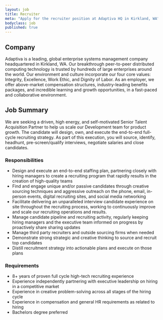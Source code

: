 ```yaml
---
layout: job
title: Recruiter
meta: "Apply for the recruiter position at Adaptiva HQ in Kirkland, WA"
bodyclass: job
published: true
---
```

## Company
Adaptiva is a leading, global enterprise systems management company headquartered in Kirkland, WA. Our breakthrough peer-to-peer distributed computing technology is trusted by hundreds of large enterprises around the world. Our environment and culture incorporate our four core values: Integrity, Excellence, Work Ethic, and Dignity of Labor. As an employer, we offer above-market compensation structures, industry-leading benefits packages, and incredible learning and growth opportunities, in a fast-paced and collaborative environment.

## Job Summary
We are seeking a driven, high energy, and self-motivated Senior Talent Acquisition Partner to help us scale our Development team for product growth. The candidate will design, own, and execute the end-to-end full-cycle recruiting strategy. As part of this execution, you will source, identify, headhunt, pre-screen/qualify interviews, negotiate salaries and close candidates.

### Responsibilities
* Design and execute an end-to-end staffing plan, partnering closely with hiring managers to create a recruiting program that rapidly results in the creation of high-quality teams
* Find and engage unique and/or passive candidates through creative sourcing techniques and aggressive outreach on the phone, email, in-person events, digital recruiting sites, and social media networking
* Facilitate delivering an unparalleled interview candidate experience on site throughout the recruiting process, working to continuously improve and scale our recruiting operations and results.
* Manage candidate pipeline and recruiting activity, regularly keeping hiring managers and the executive team informed on progress by proactively share sharing updates
* Manage third party recruiters and outside sourcing firms when needed
* Demonstrate strong strategic and creative thinking to source and recruit top candidates
* Distill recruitment strategy into actionable plans and execute on those plans

### Requirements
* 8+ years of proven full cycle high-tech recruiting experience
* Experience independently partnering with executive leadership on hiring in a competitive market
* Experience in creative problem-solving across all stages of the hiring cycle
* Experience in compensation and general HR requirements as related to hiring
* Bachelors degree preferred
